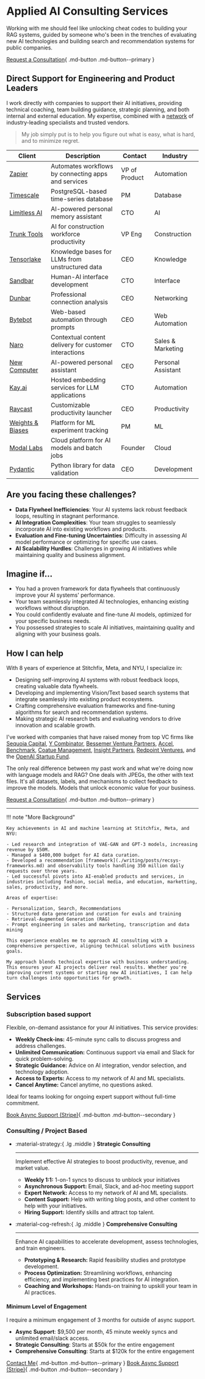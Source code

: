 # Applied AI Consulting Services

Working with me should feel like unlocking cheat codes to building your RAG systems, guided by someone who's been in the trenches of evaluating new AI technologies and building search and recommendation systems for public companies.

[Request a Consultation](https://form.typeform.com/to/gqgTx3I6){ .md-button .md-button--primary }

## Direct Support for Engineering and Product Leaders

I work directly with companies to support their AI initiatives, providing technical coaching, team building guidance, strategic planning, and both internal and external education. My expertise, combined with a [network](./experts-and-vendors.md) of industry-leading specialists and trusted vendors.

> My job simply put is to help you figure out what is easy, what is hard, and to minimize regret.

| Client | Description | Contact | Industry |
|--------|-------------|---------|----------|
| [Zapier](https://zapier.com/) | Automates workflows by connecting apps and services | VP of Product | Automation |
| [Timescale](https://timescale.com/) | PostgreSQL-based time-series database | PM | Database |
| [Limitless AI](http://limitless.ai/) | AI-powered personal memory assistant | CTO | AI |
| [Trunk Tools](https://trunktools.com/) | AI for construction workforce productivity | VP Eng | Construction |
| [Tensorlake](https://tensorlake.ai/) | Knowledge bases for LLMs from unstructured data | CEO | Knowledge |
| [Sandbar](https://sandbar.inc/) | Human-AI interface development | CTO | Interface |
| [Dunbar](https://trydunbar.com/) | Professional connection analysis | CEO | Networking |
| [Bytebot](https://bytebot.ai/) | Web-based automation through prompts | CEO | Web Automation |
| [Naro](http://narohq.com/) | Contextual content delivery for customer interactions | CTO | Sales & Marketing |
| [New Computer](http://new.computer/) | AI-powered personal assistant | CEO | Personal Assistant |
| [Kay.ai](http://kay.ai/) | Hosted embedding services for LLM applications | CTO | Automation |
| [Raycast](https://raycast.com/) | Customizable productivity launcher | CEO | Productivity |
| [Weights & Biases](https://wandb.ai/) | Platform for ML experiment tracking | PM | ML |
| [Modal Labs](https://modal.com/) | Cloud platform for AI models and batch jobs | Founder | Cloud |
| [Pydantic](http://pydantic.dev/) | Python library for data validation | CEO | Development |

## Are you facing these challenges?

- **Data Flywheel Inefficiencies**: Your AI systems lack robust feedback loops, resulting in stagnant performance.
- **AI Integration Complexities**: Your team struggles to seamlessly incorporate AI into existing workflows and products.
- **Evaluation and Fine-tuning Uncertainties**: Difficulty in assessing AI model performance or optimizing for specific use cases.
- **AI Scalability Hurdles**: Challenges in growing AI initiatives while maintaining quality and business alignment.

## Imagine if...

- You had a proven framework for data flywheels that continuously improve your AI systems' performance.
- Your team seamlessly integrated AI technologies, enhancing existing workflows without disruption.
- You could confidently evaluate and fine-tune AI models, optimized for your specific business needs.
- You possessed strategies to scale AI initiatives, maintaining quality and aligning with your business goals.

## How I can help

With 8 years of experience at Stitchfix, Meta, and NYU, I specialize in:

- Designing self-improving AI systems with robust feedback loops, creating valuable data flywheels.
- Developing and implementing Vision/Text based search systems that integrate seamlessly into existing product ecosystems.
- Crafting comprehensive evaluation frameworks and fine-tuning algorithms for search and recommendation systems.
- Making strategic AI research bets and evaluating vendors to drive innovation and scalable growth.

I've worked with companies that have raised money from top VC firms like [Sequoia Capital](https://www.sequoiacap.com/), [Y Combinator](https://www.ycombinator.com/), [Bessemer Venture Partners](https://www.bvp.com/), [Accel](https://www.accel.com/), [Benchmark](https://www.benchmark.com/), [Coatue Management](https://www.coatue.com/), [Insight Partners](https://www.insightpartners.com/), [Redpoint Ventures](https://www.redpoint.com/), and the [OpenAI Startup Fund](https://openai.com/fund/).

The only real difference between my past work and what we're doing now with language models and RAG? One deals with JPEGs, the other with text files. It's all datasets, labels, and mechanisms to collect feedback to improve the models. Models that unlock economic value for your business.


[Request a Consultation](https://form.typeform.com/to/gqgTx3I6){ .md-button .md-button--primary }

---

!!! note "More Background"

    Key achievements in AI and machine learning at Stitchfix, Meta, and NYU:

    - Led research and integration of VAE-GAN and GPT-3 models, increasing revenue by $50M.
    - Managed a $400,000 budget for AI data curation.
    - Developed a recommendation [framework](./writing/posts/recsys-frameworks.md) and observability tools handling 350 million daily requests over three years.
    - Led successful pivots into AI-enabled products and services, in industries including fashion, social media, and education, marketting, sales, productivity, and more.

    Areas of expertise:

    - Personalization, Search, Recommendations
    - Structured data generation and curation for evals and training
    - Retrieval-Augmented Generation (RAG)
    - Prompt engineering in sales and marketing, transcription and data mining

    This experience enables me to approach AI consulting with a comprehensive perspective, aligning technical solutions with business goals.

    My approach blends technical expertise with business understanding. This ensures your AI projects deliver real results. Whether you're improving current systems or starting new AI initiatives, I can help turn challenges into opportunities for growth.

## Services 

### Subscription based support

Flexible, on-demand assistance for your AI initiatives. This service provides:

- **Weekly Check-ins:** 45-minute sync calls to discuss progress and address challenges.
- **Unlimited Communication:** Continuous support via email and Slack for quick problem-solving.
- **Strategic Guidance:** Advice on AI integration, vendor selection, and technology adoption.
- **Access to Experts:** Access to my network of AI and ML specialists.
- **Cancel Anytime:** Cancel anytime, no questions asked.

Ideal for teams looking for ongoing expert support without full-time commitment.

[Book Async Support (Stripe)](https://buy.stripe.com/dR66rEbTC1OPgF23cj){ .md-button .md-button--secondary }

### Consulting / Project Based

<div class="grid cards" markdown>

-   :material-strategy:{ .lg .middle } __Strategic Consulting__

    ---

    Implement effective AI strategies to boost productivity, revenue, and market value.

    - **Weekly 1:1:** 1-on-1 syncs to discuss to unblock your initiatives
    - **Asynchronous Support:** Email, Slack, and ad-hoc meeting support
    - **Expert Network:** Access to my network of AI and ML specialists.
    - **Content Support:** Help with writing blog posts, and other content to help with your initiatives.
    - **Hiring Support:** Identify skills and attract top talent.

-   :material-cog-refresh:{ .lg .middle } __Comprehensive Consulting__

    ---

    Enhance AI capabilities to accelerate development, assess technologies, and train engineers.

    - **Prototyping & Research:** Rapid feasibility studies and prototype development.
    - **Process Optimization:** Streamlining workflows, enhancing efficiency, and implementing best practices for AI integration.
    - **Coaching and Workshops:** Hands-on training to upskill your team in AI practices.
</div>

#### Minimum Level of Engagement

I require a minimum engagement of 3 months for outside of async support.

- __Async Support__: $9,500 per month, 45 minute weekly syncs and unlimited email/slack access.
- __Strategic Consulting__: Starts at $50k for the entire engagement
- __Comprehensive Consulting__: Starts at $120k for the entire engagement

[Contact Me](https://form.typeform.com/to/gqgTx3I6){ .md-button .md-button--primary }
[Book Async Support (Stripe)](https://buy.stripe.com/dR66rEbTC1OPgF23cj){ .md-button .md-button--secondary }
